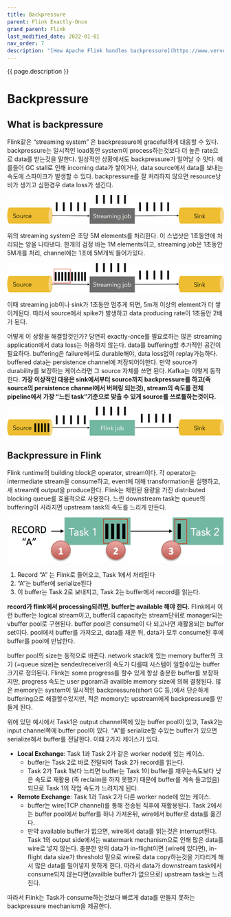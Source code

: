 ```yaml
---
title: Backpressure
parent: Flink Exactly-Once
grand_parent: Flink
last_modified_date: 2022-01-01
nav_order: 7
description: "[How Apache Flink handles backpressure](https://www.ververica.com/blog/how-flink-handles-backpressure) 를 번역한 글 입니다."
---
```

{{ page.description }}

# Backpressure

## What is backpressure

Flink같은 “streaming system” 은  backpressure에 graceful하게 대응할 수 있다. backpressure는 일시적인 load동안 system이 process하는것보다 더 높은 rate으로 data를 받는것을 말한다. 일상적인 상황에서도 backpressure가 일어날 수 잇다. 예를들어 GC stall로 인해 incoming data가 쌓이거나, data source에서 data를 보내는 속도에 스파이크가 발생할 수 있다. backpressure를 잘 처리하지 않으면 resource낭비가 생기고 심한경우 data loss가 생긴다.

![backpressure normal](backpressure/Untitled.png)

위의 streaming system은 초당 5M elements를 처리한다. 이 스냅샷은 1초동안에 처리되는 양을 나타낸다. 한개의 검정 바는 1M elements이고, streaming job은 1초동안 5M개를 처리, channel에는 1초에 5M개씩 들어가있다.

![backpresure](backpressure/Untitled1.png)

이때 streaming job이나 sink가 1초동안 멈추게 되면, 5m개 이상의 element가 더 쌓이게된다. 따라서 source에서 spike가 발생하고 data producing rate이 1초동안 2배가 된다.

어떻게 이 상황을 해결할것인가? 당연히 exactly-once를 필요로하는 많은 streaming application에서 data loss는 허용하지 않는다. data를 buffering할 추가적인 공간이 필요하다. buffering은 failure에서도 durable해야, data loss없이 replay가능하다. buffered data는 persistence channel에 저장되어야한다. 만약 source가 durability를 보장하는 케이스라면 그 source 자체를 쓰면 된다. Kafka는 이렇게 동작한다. **가장 이상적인 대응은 sink에서부터 source까지 backpressure를 하고(즉 source의 persistence channel에서 버퍼링 되는것), stream의 속도를 전체 pipeline에서 가장 “느린 task”기준으로 맞출 수 있게 source를 쓰로틀하는것이다.**

![source store](backpressure/Untitled2.png)

## Backpressure in Flink

Flink runtime의 building block은 operator, stream이다. 각 operator는 intermediate stream을 consume하고, event에 대해 transformation을 실행하고, 새 stream에 output을 produce한다. Flink는 제한된 용량을 가진 distributed blocking queue를 효율적으로 사용한다. 느린 downstream task는 queue의 buffering이 사라지면 upstream task의 속도를 느리게 만든다.

![task buffer](backpressure/Untitled3.png)

1. Record “A” 는 Flink로 들어오고, Task 1에서 처리된다
2. “A”는 buffer에 serialize된다
3. 이 buffer는 Task 2로 보내지고, Task 2는 buffer에서 record를 읽는다.

**record가 flink에서 processing되려면, buffer는 available 해야 한다.** Flink에서 이런 buffer는 logical stream이고, buffer의 capacity는 stream단위로 manager되는 vbuffer pool로 구현된다. buffer pool은 consume이 다 되고나면 재활용되는 buffer set이다. pool에서 buffer를 가져오고, data를 채운 뒤, data가 모두 consume된 후에 buffer를 pool에 반납한다.

buffer pool의 size는 동적으로 바뀐다. network stack에 있는 memory buffer의 크기 (=queue size)는 sender/receiver의 속도가 다를때 시스템이 일할수있는 buffer크기로 정의된다. Flink는 some progress를 할수 있게 항상 충분한 buffer를 보장하지만, progress 속도는 user pgoram과 availble memory size에 의해 결정된다. 많은 memory는 system이 일시적인 backpressure(short GC 등,)에서 단순하게 buffering으로 해결할수있지만, 적은 memory는 upstream에게 backpressure를 만들게 된다.

위에 있던 예시에서 Task1은 output channel쪽에 있는 buffer pool이 있고, Task2는 input channel쪽에 buffer pool이 있다. “A”를 serialize할 수있는 buffer가 있으면 serialize해서 buffer를 전달한다. 이떄 2가지 케이스가 있다.

- **Local Exchange**: Task 1과 Task 2가 같은 worker node에 있는 케이스.
    - buffer는 Task 2로 바로 전달되어 Task 2가 record를 읽는다.
    - Task 2가 Task 1보다 느리면 buffer는 Task 1이 buffer를 채우는속도보다 낮은 속도로 재활용 (즉 reclaim을 하지 못했기 때문에 buffer를 계속 들고있음)되므로 Task 1의 작업 속도가 느려지게 된다.
- **Remote Exchange**: Task 1과 Task 2가 다른 worker node에 있는 케이스.
    - buffer는 wire(TCP channel)를 통해 전송된 직후에 재활용된다. Task 2에서는 buffer pool에서 buffer를 하나 가져온뒤, wire에서 buffer로 data를 옮긴다.
    - 만약 available buffer가 없으면, wire에서 data를 읽는것은 interrupt된다. Task 1의 output side에서는 watermark mechanism으로 인해 많은 data를 wire로 넣지 않는다. 충분한 양의 data가 in-flight이면 (wire에 있다면), in-flight data size가 threshold 밑으로 wire로 data copy하는것을 기다리게 해서 많은 data를 밀어넣지 못하게 한다. 따라서 data가 downstream task에서 consume되지 않는다면(availble buffer가 없으므로) upstream task는 느려진다.

따라서 Flink는 Task가 consume하는것보다 빠르게 data를 만들지 못하는 backpressure mechanism을 제공한다.